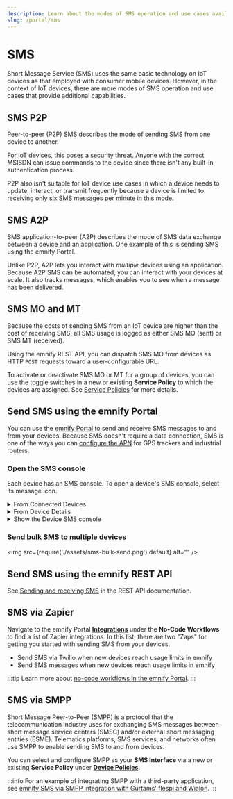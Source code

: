 ```yaml
---
description: Learn about the modes of SMS operation and use cases available on your emnify account for IoT devices
slug: /portal/sms
---
```


# SMS

Short Message Service (SMS) uses the same basic technology on IoT devices as that employed with consumer mobile devices.
However, in the context of IoT devices, there are more modes of SMS operation and use cases that provide additional capabilities.

## SMS P2P

Peer-to-peer (P2P) SMS describes the mode of sending SMS from one device to another.

For IoT devices, this poses a security threat.
Anyone with the correct MSISDN can issue commands to the device since there isn't any built-in authentication process.

P2P also isn't suitable for IoT device use cases in which a device needs to update, interact, or transmit frequently because a device is limited to receiving only six SMS messages per minute in this mode.

## SMS A2P

SMS application-to-peer (A2P) describes the mode of SMS data exchange between a device and an application.
One example of this is sending SMS using the emnify Portal.

Unlike P2P, A2P lets you interact with _multiple_ devices using an application.
Because A2P SMS can be automated, you can interact with your devices at scale.
It also tracks messages, which enables you to see when a message has been delivered.

## SMS MO and MT

Because the costs of sending SMS from an IoT device are higher than the cost of receiving SMS, all SMS usage is logged as either SMS MO (sent) or SMS MT (received).

Using the emnify REST API, you can dispatch SMS MO from devices as HTTP `POST` requests toward a user-configurable URL.

To activate or deactivate SMS MO or MT for a group of devices, you can use the toggle switches in a new or existing **Service Policy** to which the devices are assigned.
See [Service Policies](/portal/device-policies#service-policies) for more details.

## Send SMS using the emnify Portal

You can use the [emnify Portal](https://portal.emnify.com/) to send and receive SMS messages to and from your devices.
Because SMS doesn't require a data connection, SMS is one of the ways you can [configure the APN](/apn-configuration) for GPS trackers and industrial routers.

### Open the SMS console

Each device has an SMS console.
To open a device's SMS console, select its message icon.

<details className="custom-details-example">
  <summary>From Connected Devices</summary>
  <img
    src={require('./assets/connected-devices-sms-selection.png').default}
    alt=""
  />
</details>

<details className="custom-details-example">
  <summary>From Device Details</summary>
  <img
    src={require('./assets/device-details-sms-console.png').default}
    alt=""
  />
</details>

<details className="custom-details-troubleshooting">
  <summary>Show the Device SMS console</summary>
  <img
    src={require('./assets/device-sms-console.png').default}
    style={{width:565}}
    alt=""
  />
</details>

### Send bulk SMS to multiple devices

<img
  src={require('./assets/sms-bulk-send.png').default}
  alt=""
/>

## Send SMS using the emnify REST API

See [Sending and receiving SMS](/rest/sms-operations) in the REST API documentation.

## SMS via Zapier

Navigate to the emnify Portal [**Integrations**](https://portal.emnify.com/integrations) under the **No-Code Workflows** to find a list of Zapier integrations.
In this list, there are two "Zaps" for getting you started with sending SMS from your devices.

- Send SMS via Twilio when new devices reach usage limits in emnify
- Send SMS messages when new devices reach usage limits in emnify

:::tip
Learn more about [no-code workflows in the emnify Portal](/portal/no-code).
:::

## SMS via SMPP

Short Message Peer-to-Peer (SMPP) is a protocol that the telecommunication industry uses for exchanging SMS messages between short message service centers (SMSC) and/or external short messaging entities (ESME).
Telematics platforms, SMS services, and networks often use SMPP to enable sending SMS to and from devices.

You can select and configure SMPP as your **SMS Interface** via a new or existing **Service Policy** under [**Device Policies**](https://portal.emnify.com/device-policies).

:::info
For an example of integrating SMPP with a third-party application, see [emnify SMS via SMPP integration with Gurtams' flespi and Wialon](https://www.emnify.com/integration-guides/smpp-integration-flespi-wialon-gurtam).
:::
